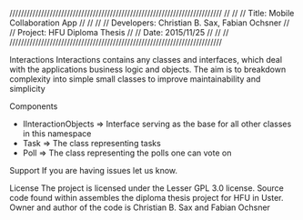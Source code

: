 //////////////////////////////////////////////////////////////////////////
//																		//
// Title: Mobile Collaboration App										//
//																		//
// Developers: Christian B. Sax, Fabian Ochsner							//
// Project: HFU Diploma Thesis											//
// Date: 2015/11/25														//
//																		//
//////////////////////////////////////////////////////////////////////////

Interactions
Interactions contains any classes and interfaces, which deal with the applications business logic and objects.
The aim is to breakdown complexity into simple small classes to improve maintainability and simplicity

Components
- IInteractionObjects => Interface serving as the base for all other classes in this namespace
- Task => The class representing tasks
- Poll => The class representing the polls one can vote on

Support
If you are having issues let us know.

License
The project is licensed under the Lesser GPL 3.0 license.
Source code found within assembles the diploma thesis project for HFU in Uster. Owner and author of the code is Christian B. Sax and Fabian Ochsner